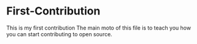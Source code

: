 # First-Contribution
This is my first contribution
The main moto of this file is to teach you how you can start contributing to open source.
